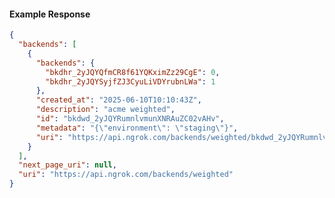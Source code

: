 <!-- Code generated for API Clients. DO NOT EDIT. -->

#### Example Response

```json
{
  "backends": [
    {
      "backends": {
        "bkdhr_2yJQYQfmCR8f61YQKximZz29CgE": 0,
        "bkdhr_2yJQYSyjfZJ3CyuLiVDYrubnLWa": 1
      },
      "created_at": "2025-06-10T10:10:43Z",
      "description": "acme weighted",
      "id": "bkdwd_2yJQYRumnlvmunXNRAuZC02vAHv",
      "metadata": "{\"environment\": \"staging\"}",
      "uri": "https://api.ngrok.com/backends/weighted/bkdwd_2yJQYRumnlvmunXNRAuZC02vAHv"
    }
  ],
  "next_page_uri": null,
  "uri": "https://api.ngrok.com/backends/weighted"
}
```
